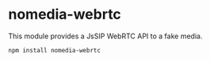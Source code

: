 nomedia-webrtc
==============

This module provides a JsSIP WebRTC API to a fake media.

    npm install nomedia-webrtc
